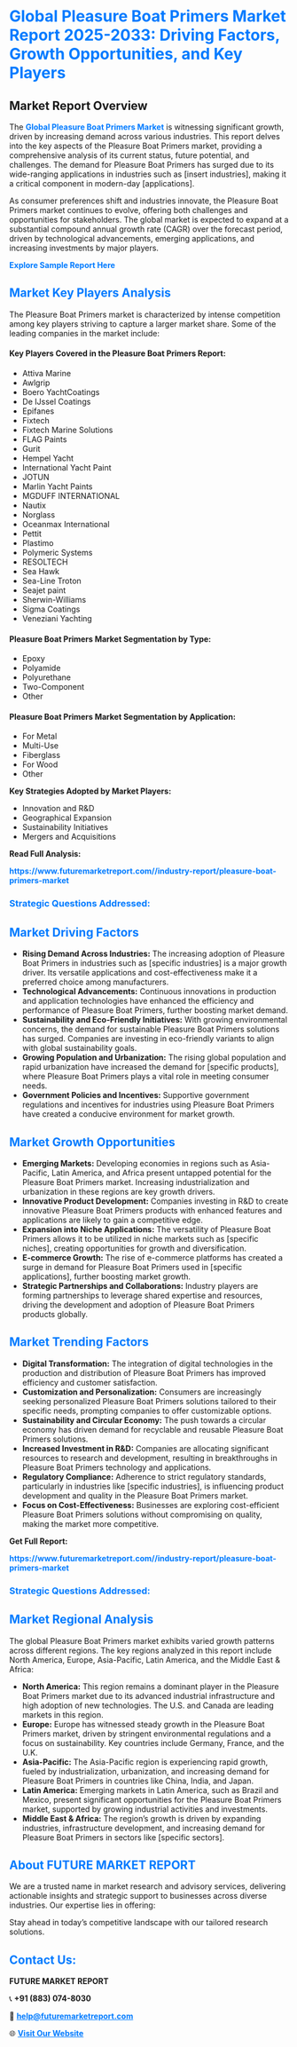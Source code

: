 <h1 style="color: #007BFF;">Global Pleasure Boat Primers Market Report 2025-2033: Driving Factors, Growth Opportunities, and Key Players</h1>

<section id="overview">
<h2>Market Report Overview</h2>
<p>The <a href="https://www.futuremarketreport.com//industry-report/pleasure-boat-primers-market" style="color: #007BFF; text-decoration: none;"><strong>Global Pleasure Boat Primers Market</strong></a> is witnessing significant growth, driven by increasing demand across various industries. This report delves into the key aspects of the Pleasure Boat Primers market, providing a comprehensive analysis of its current status, future potential, and challenges. The demand for Pleasure Boat Primers has surged due to its wide-ranging applications in industries such as [insert industries], making it a critical component in modern-day [applications].</p>
<p>As consumer preferences shift and industries innovate, the Pleasure Boat Primers market continues to evolve, offering both challenges and opportunities for stakeholders. The global market is expected to expand at a substantial compound annual growth rate (CAGR) over the forecast period, driven by technological advancements, emerging applications, and increasing investments by major players.</p>
</section>

<section id="overview">
<p><a href="https://www.futuremarketreport.com//request-sample/reportId=48577" style="color: #007BFF; text-decoration: none;"><strong>Explore Sample Report Here</strong></a></p>
</section>

<section id="key-players">
<h2 style="color: #007BFF;">Market Key Players Analysis</h2>
<p>The Pleasure Boat Primers market is characterized by intense competition among key players striving to capture a larger market share. Some of the leading companies in the market include:</p>
<h4>Key Players Covered in the Pleasure Boat Primers Report:</h4>
<ul><li>Attiva Marine</li><li>Awlgrip</li><li>Boero YachtCoatings</li><li>De IJssel Coatings</li><li>Epifanes</li><li>Fixtech</li><li>Fixtech Marine Solutions</li><li>FLAG Paints</li><li>Gurit</li><li>Hempel Yacht</li><li>International Yacht Paint</li><li>JOTUN</li><li>Marlin Yacht Paints</li><li>MGDUFF INTERNATIONAL</li><li>Nautix</li><li>Norglass</li><li>Oceanmax International</li><li>Pettit</li><li>Plastimo</li><li>Polymeric Systems</li><li>RESOLTECH</li><li>Sea Hawk</li><li>Sea-Line Troton</li><li>Seajet paint</li><li>Sherwin-Williams</li><li>Sigma Coatings</li><li>Veneziani Yachting</li></ul>
<h4>Pleasure Boat Primers Market Segmentation by Type:</h4>
<ul><li>Epoxy</li><li>Polyamide</li><li>Polyurethane</li><li>Two-Component</li><li>Other</li></ul>

<h4>Pleasure Boat Primers Market Segmentation by Application:</h4>
<ul><li>For Metal</li><li>Multi-Use</li><li>Fiberglass</li><li>For Wood</li><li>Other</li></ul>
<p><strong>Key Strategies Adopted by Market Players:</strong></p>
<ul>
<li>Innovation and R&D</li>
<li>Geographical Expansion</li>
<li>Sustainability Initiatives</li>
<li>Mergers and Acquisitions</li>
</ul>
</section>

<section>
<p><strong>Read Full Analysis: </strong></p><a href="https://www.futuremarketreport.com//industry-report/pleasure-boat-primers-market" style="color: #007BFF; text-decoration: none;"><strong>https://www.futuremarketreport.com//industry-report/pleasure-boat-primers-market</strong></a>
<h3 style="color: #007BFF;">Strategic Questions Addressed:</h3>
</section>

<section id="driving-factors">
<h2 style="color: #007BFF;">Market Driving Factors</h2>
<ul>
<li><strong>Rising Demand Across Industries:</strong> The increasing adoption of Pleasure Boat Primers in industries such as [specific industries] is a major growth driver. Its versatile applications and cost-effectiveness make it a preferred choice among manufacturers.</li>
<li><strong>Technological Advancements:</strong> Continuous innovations in production and application technologies have enhanced the efficiency and performance of Pleasure Boat Primers, further boosting market demand.</li>
<li><strong>Sustainability and Eco-Friendly Initiatives:</strong> With growing environmental concerns, the demand for sustainable Pleasure Boat Primers solutions has surged. Companies are investing in eco-friendly variants to align with global sustainability goals.</li>
<li><strong>Growing Population and Urbanization:</strong> The rising global population and rapid urbanization have increased the demand for [specific products], where Pleasure Boat Primers plays a vital role in meeting consumer needs.</li>
<li><strong>Government Policies and Incentives:</strong> Supportive government regulations and incentives for industries using Pleasure Boat Primers have created a conducive environment for market growth.</li>
</ul>
</section>

<section id="growth-opportunities">
<h2 style="color: #007BFF;">Market Growth Opportunities</h2>
<ul>
<li><strong>Emerging Markets:</strong> Developing economies in regions such as Asia-Pacific, Latin America, and Africa present untapped potential for the Pleasure Boat Primers market. Increasing industrialization and urbanization in these regions are key growth drivers.</li>
<li><strong>Innovative Product Development:</strong> Companies investing in R&D to create innovative Pleasure Boat Primers products with enhanced features and applications are likely to gain a competitive edge.</li>
<li><strong>Expansion into Niche Applications:</strong> The versatility of Pleasure Boat Primers allows it to be utilized in niche markets such as [specific niches], creating opportunities for growth and diversification.</li>
<li><strong>E-commerce Growth:</strong> The rise of e-commerce platforms has created a surge in demand for Pleasure Boat Primers used in [specific applications], further boosting market growth.</li>
<li><strong>Strategic Partnerships and Collaborations:</strong> Industry players are forming partnerships to leverage shared expertise and resources, driving the development and adoption of Pleasure Boat Primers products globally.</li>
</ul>
</section>

<section id="trending-factors">
<h2 style="color: #007BFF;">Market Trending Factors</h2>
<ul>
<li><strong>Digital Transformation:</strong> The integration of digital technologies in the production and distribution of Pleasure Boat Primers has improved efficiency and customer satisfaction.</li>
<li><strong>Customization and Personalization:</strong> Consumers are increasingly seeking personalized Pleasure Boat Primers solutions tailored to their specific needs, prompting companies to offer customizable options.</li>
<li><strong>Sustainability and Circular Economy:</strong> The push towards a circular economy has driven demand for recyclable and reusable Pleasure Boat Primers solutions.</li>
<li><strong>Increased Investment in R&D:</strong> Companies are allocating significant resources to research and development, resulting in breakthroughs in Pleasure Boat Primers technology and applications.</li>
<li><strong>Regulatory Compliance:</strong> Adherence to strict regulatory standards, particularly in industries like [specific industries], is influencing product development and quality in the Pleasure Boat Primers market.</li>
<li><strong>Focus on Cost-Effectiveness:</strong> Businesses are exploring cost-efficient Pleasure Boat Primers solutions without compromising on quality, making the market more competitive.</li>
</ul>
</section>

<section>
<p><strong>Get Full Report: </strong></p><a href="https://www.futuremarketreport.com//industry-report/pleasure-boat-primers-market" style="color: #007BFF; text-decoration: none;"><strong>https://www.futuremarketreport.com//industry-report/pleasure-boat-primers-market</strong></a>
<h3 style="color: #007BFF;">Strategic Questions Addressed:</h3>
</section>


<section id="regional-analysis">
<h2 style="color: #007BFF;">Market Regional Analysis</h2>
<p>The global Pleasure Boat Primers market exhibits varied growth patterns across different regions. The key regions analyzed in this report include North America, Europe, Asia-Pacific, Latin America, and the Middle East & Africa:</p>
<ul>
<li><strong>North America:</strong> This region remains a dominant player in the Pleasure Boat Primers market due to its advanced industrial infrastructure and high adoption of new technologies. The U.S. and Canada are leading markets in this region.</li>
<li><strong>Europe:</strong> Europe has witnessed steady growth in the Pleasure Boat Primers market, driven by stringent environmental regulations and a focus on sustainability. Key countries include Germany, France, and the U.K.</li>
<li><strong>Asia-Pacific:</strong> The Asia-Pacific region is experiencing rapid growth, fueled by industrialization, urbanization, and increasing demand for Pleasure Boat Primers in countries like China, India, and Japan.</li>
<li><strong>Latin America:</strong> Emerging markets in Latin America, such as Brazil and Mexico, present significant opportunities for the Pleasure Boat Primers market, supported by growing industrial activities and investments.</li>
<li><strong>Middle East & Africa:</strong> The region’s growth is driven by expanding industries, infrastructure development, and increasing demand for Pleasure Boat Primers in sectors like [specific sectors].</li>
</ul>
</section>

<footer>
<h2 style="color: #007BFF;">About FUTURE MARKET REPORT</h2>
<p>We are a trusted name in market research and advisory services, delivering actionable insights and strategic support to businesses across diverse industries. Our expertise lies in offering:</p>

<p>Stay ahead in today’s competitive landscape with our tailored research solutions.</p>

<h2 style="color: #007BFF;">Contact Us:</h2>
<p><strong>FUTURE MARKET REPORT</strong></p>
<p>📞 <strong>+91 (883) 074-8030</strong></p>
<p>📧 <strong><a href="mailto:help@futuremarketreport.com" style="color: #007BFF;">help@futuremarketreport.com</a></strong></p>
<p>🌐 <strong><a href="https://www.futuremarketreport.com/" style="color: #007BFF;">Visit Our Website</a></strong></p>
</footer>